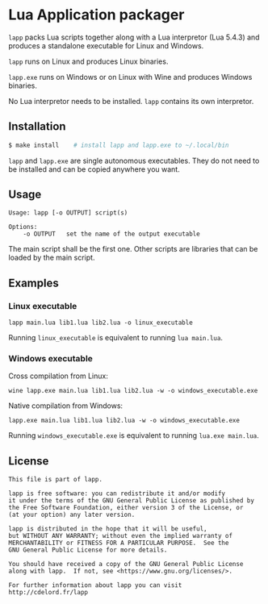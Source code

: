 # Lua Application packager

`lapp` packs Lua scripts together along with a Lua interpretor (Lua 5.4.3)
and produces a standalone executable for Linux and Windows.

`lapp` runs on Linux and produces Linux binaries.

`lapp.exe` runs on Windows or on Linux with Wine and produces Windows binaries.

No Lua interpretor needs to be installed. `lapp` contains its own interpretor.

## Installation

``` sh
$ make install    # install lapp and lapp.exe to ~/.local/bin
```

`lapp` and `lapp.exe` are single autonomous executables.
They do not need to be installed and can be copied anywhere you want.

## Usage

```
Usage: lapp [-o OUTPUT] script(s)

Options:
    -o OUTPUT   set the name of the output executable
```

The main script shall be the first one.
Other scripts are libraries that can be loaded by the main script.

## Examples

### Linux executable

```
lapp main.lua lib1.lua lib2.lua -o linux_executable
```

Running `linux_executable` is equivalent to running `lua main.lua`.

### Windows executable

Cross compilation from Linux:

```
wine lapp.exe main.lua lib1.lua lib2.lua -w -o windows_executable.exe
```

Native compilation from Windows:

```
lapp.exe main.lua lib1.lua lib2.lua -w -o windows_executable.exe
```

Running `windows_executable.exe` is equivalent to running `lua.exe main.lua`.

## License

    This file is part of lapp.

    lapp is free software: you can redistribute it and/or modify
    it under the terms of the GNU General Public License as published by
    the Free Software Foundation, either version 3 of the License, or
    (at your option) any later version.

    lapp is distributed in the hope that it will be useful,
    but WITHOUT ANY WARRANTY; without even the implied warranty of
    MERCHANTABILITY or FITNESS FOR A PARTICULAR PURPOSE.  See the
    GNU General Public License for more details.

    You should have received a copy of the GNU General Public License
    along with lapp.  If not, see <https://www.gnu.org/licenses/>.

    For further information about lapp you can visit
    http://cdelord.fr/lapp
